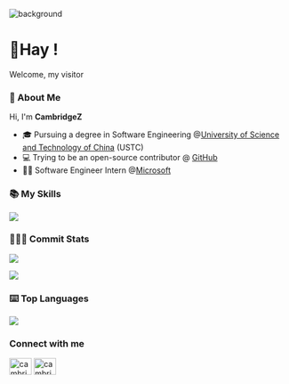 ![background](https://github.com/CambridgeZ/CambridgeZ/blob/main/IMG_4919.JPG)

# 👋Hay !
Welcome, my visitor

### 👋 About Me
Hi, I'm **CambridgeZ**  
- 🎓 Pursuing a degree in Software Engineering @[University of Science and Technology of China](https://www.ustc.edu.cn/) (USTC)  
- 💻 Trying to be an open-source contributor @ [GitHub](https://github.com/CambridgeZ)
- 👨‍💻 Software Engineer Intern @[Microsoft](https://www.microsoft.com/)


<!---
CamberidgeZhao/CamberidgeZhao is a ✨ special ✨ repository because its `README.md` (this file) appears on your GitHub profile.
You can click the Preview link to take a look at your changes.
--->

### 📚 My Skills

<p align=>
  <a href="https://skillicons.dev">
    <img src="https://skillicons.dev/icons?i=,git,html,css,js,latex,vscode,linux,md,mysql,github,py,c,cpp,java,idea,stackoverflow,matlab,anaconda,vue,postman,vite,spring,maven,wordpress,cmake,redis,cs,vim&perline=12" />
  </a>
</p>


###  👨🏻‍💻 Commit Stats

![](https://github-readme-stats.vercel.app/api?username=CambridgeZ&count_private=true&show_icons=true&theme=dark&show_owner=true)

![](https://github-profile-trophy.vercel.app/?username=CambridgeZ&theme=dark&row=1)



###  ⌨️ Top Languages


![](https://github-readme-stats.vercel.app/api/top-langs/?username=CambridgeZ&theme=dark&hide=html,jupyter%20notebook)

### Connect with me
<p align="left">
<a href="https://codeforces.com/profile/cambridgechao" target="blank"><img align="center" src="https://raw.githubusercontent.com/rahuldkjain/github-profile-readme-generator/master/src/images/icons/Social/codeforces.svg" alt="cambridgechao" height="30" width="40" /></a>
<a href="https://www.leetcode.cn/cambridgechao" target="blank"><img align="center" src="https://raw.githubusercontent.com/rahuldkjain/github-profile-readme-generator/master/src/images/icons/Social/leet-code.svg" alt="cambridgechao" height="30" width="40" /></a>
</p>

